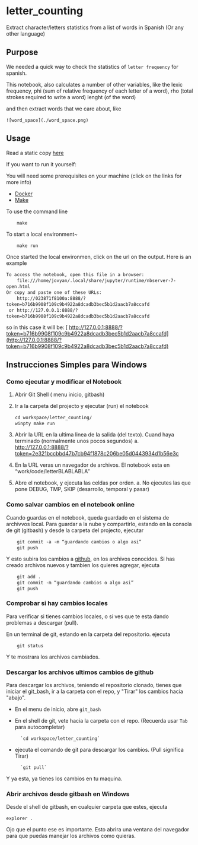 # letter_counting

Extract character/letters statistics from a list of words in Spanish (Or any other language)

## Purpose

We needed a quick way to check the statistics of `letter frequency` for spanish.

This notebook, also calculates a number of other variables, like 
    the lexic frequency, 
    phi (sum of relative frequency of each letter of a word), 
    rho (total strokes required to write a word)
    lenght (of the word)

and then extract words that we care about, like

    ![word_space](./word_space.png)

## Usage

Read a static copy [here](https://github.com/juanantoniofm/letter_counting/blob/master/code/Letter%20Counting.ipynb)

If you want to run it yourself:

You will need some prerequisites on your machine (click on the links for more info)

- [Docker](https://docs.docker.com/docker-for-windows/)
- [Make](https://stackoverflow.com/questions/32127524/how-to-install-and-use-make-in-windows)

To use the command line

        make 

To start a local environment~

        make run

Once started the local environmen, click on the url on the output. Here is an example


    To access the notebook, open this file in a browser:
        file:///home/jovyan/.local/share/jupyter/runtime/nbserver-7-open.html
    Or copy and paste one of these URLs:
        http://023871f8100a:8888/?token=b716b9908f109c9b4922a8dcadb3bec5b1d2aacb7a8ccafd
     or http://127.0.0.1:8888/?token=b716b9908f109c9b4922a8dcadb3bec5b1d2aacb7a8ccafd

so in this case it will be: [ http://127.0.0.1:8888/?token=b716b9908f109c9b4922a8dcadb3bec5b1d2aacb7a8ccafd](http://127.0.0.1:8888/?token=b716b9908f109c9b4922a8dcadb3bec5b1d2aacb7a8ccafd)


## Instrucciones Simples para Windows

### Como ejecutar y modificar el Notebook


1.  Abrir Git Shell ( menu inicio, gitbash)
2.  Ir a la carpeta del projecto y ejecutar (run) el notebook

        cd workspace/letter_counting/
        winpty make run

3.  Abrir la URL en la ultima linea de la salida (del texto). Cuand haya terminado (normalmente unos pocos segundos)
    a.  http://127.0.0.1:8888/?token=2e321bccbbd47b7cb94f1878c206be05d0443934d1b56e3c

4.  En la URL veras un navegador de archivos. El notebook esta en “work/code/letterBLABLABLA”
5.  Abre el notebook, y ejecuta las celdas por orden.
    a.  No ejecutes las que pone DEBUG, TMP, SKIP (desarrollo, temporal y pasar)

### Como salvar cambios en el notebook online

Cuando guardas en el notebook, queda guardado en el sistema de archivvos local.
Para guardar a la nube y compartirlo, estando en la consola de git (gitbash) y desde la carpeta del projecto, ejecutar

        git commit -a -m “guardando cambios o algo asi”
        git push

Y esto subira los cambios a [github](github.com/juanantoniofm), en los archivos conocidos. 
Si has creado archivos nuevos y tambien los quieres agregar, ejecuta

        git add .
        git commit -m “guardando cambios o algo asi”
        git push

### Comprobar si hay cambios locales

Para verificar si tienes cambios locales, o si ves que te esta dando problemas a descargar (pull).

En un terminal de git, estando en la carpeta del repositorio. ejecuta

        git status
        
Y te mostrara los archivos cambiados.
### Descargar los archivos ultimos cambios de github

Para descargar los archivos, teniendo el repositorio clonado, tienes que iniciar el git_bash, ir a la carpeta con el repo, y "Tirar" los cambios hacia "abajo".

- En el menu de inicio, abre `git_bash` 

- En el shell de git, vete hacia la carpeta con el repo. (Recuerda usar `Tab` para autocompletar)

        `cd workspace/letter_counting` 
        
- ejecuta el comando de git para descargar los cambios. (Pull significa Tirar)

        `git pull` 

Y ya esta, ya tienes los cambios en tu maquina.

### Abrir archivos desde gitbash en Windows

Desde el shell de gitbash, en cualquier carpeta que estes, ejecuta

    explorer .

Ojo que el punto ese es importante. Esto abrira una ventana del navegador para que puedas manejar 
los archivos como quieras.






